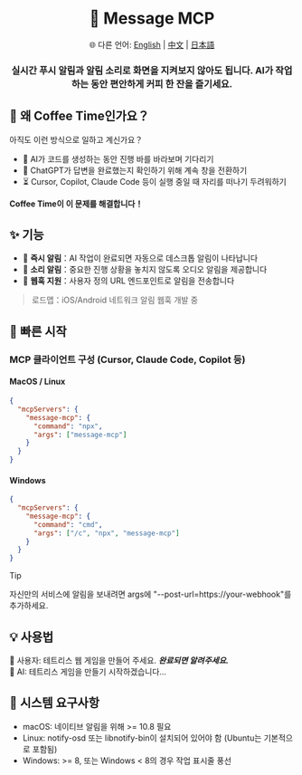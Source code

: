 <div align="center">
  <h1>💬 Message MCP</h1>
  <p>
    🌐 다른 언어:
    <a href="README.md">English</a> |
    <a href="README.zh.md">中文</a> |
    <a href="README.ja.md">日本語</a>
  </p>
  <h3>실시간 푸시 알림과 알림 소리로 화면을 지켜보지 않아도 됩니다. AI가 작업하는 동안 편안하게 커피 한 잔을 즐기세요.</h3>
</div>

## 🤔 왜 Coffee Time인가요？

아직도 이런 방식으로 일하고 계신가요？

- 👀 AI가 코드를 생성하는 동안 진행 바를 바라보며 기다리기
- 🔄 ChatGPT가 답변을 완료했는지 확인하기 위해 계속 창을 전환하기
- ⏳ Cursor, Copilot, Claude Code 등이 실행 중일 때 자리를 떠나기 두려워하기

**Coffee Time이 이 문제를 해결합니다！**

## ✨ 기능

- 💬 **즉시 알림**：AI 작업이 완료되면 자동으로 데스크톱 알림이 나타납니다
- 🔔 **소리 알림**：중요한 진행 상황을 놓치지 않도록 오디오 알림을 제공합니다
- 🧩 **웹훅 지원**：사용자 정의 URL 엔드포인트로 알림을 전송합니다

> 로드맵：iOS/Android 네트워크 알림 웹훅 개발 중

## 🚀 빠른 시작

### MCP 클라이언트 구성 (Cursor, Claude Code, Copilot 등)

#### MacOS / Linux

```json
{
  "mcpServers": {
    "message-mcp": {
      "command": "npx",
      "args": ["message-mcp"]
    }
  }
}
```

#### Windows

```json
{
  "mcpServers": {
    "message-mcp": {
      "command": "cmd",
      "args": ["/c", "npx", "message-mcp"]
    }
  }
}
```

> [!TIP]
> 자신만의 서비스에 알림을 보내려면 args에 "--post-url=https://your-webhook"를 추가하세요.

## 💡 사용법

👤 사용자: 테트리스 웹 게임을 만들어 주세요. **_완료되면 알려주세요._**<br>
🤖 AI: 테트리스 게임을 만들기 시작하겠습니다...

## 📌 시스템 요구사항

- macOS: 네이티브 알림을 위해 >= 10.8 필요
- Linux: notify-osd 또는 libnotify-bin이 설치되어 있어야 함 (Ubuntu는 기본적으로 포함됨)
- Windows: >= 8, 또는 Windows < 8의 경우 작업 표시줄 풍선
